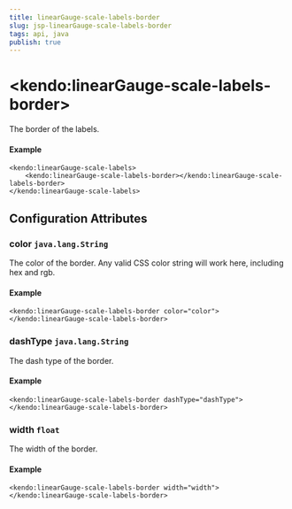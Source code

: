 ```yaml
---
title: linearGauge-scale-labels-border
slug: jsp-linearGauge-scale-labels-border
tags: api, java
publish: true
---
```


# \<kendo:linearGauge-scale-labels-border\>

The border of the labels.

#### Example
    <kendo:linearGauge-scale-labels>
        <kendo:linearGauge-scale-labels-border></kendo:linearGauge-scale-labels-border>
    </kendo:linearGauge-scale-labels>

## Configuration Attributes

### color `java.lang.String`

The color of the border. Any valid CSS color string will work here, including hex and rgb.

#### Example
    <kendo:linearGauge-scale-labels-border color="color">
    </kendo:linearGauge-scale-labels-border>

### dashType `java.lang.String`

The dash type of the border.

#### Example
    <kendo:linearGauge-scale-labels-border dashType="dashType">
    </kendo:linearGauge-scale-labels-border>

### width `float`

The width of the border.

#### Example
    <kendo:linearGauge-scale-labels-border width="width">
    </kendo:linearGauge-scale-labels-border>

